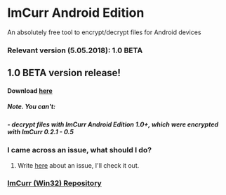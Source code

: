 # ImCurr Android Edition
An absolutely free tool to encrypt/decrypt files for Android devices

### Relevant version (5.05.2018): 1.0 BETA

## 1.0 BETA version release!
#### Download [here](https://github.com/IngeniousA/DroidCurr/releases/tag/1.0.0-BETA)

##### Note. You can't:
##### - decrypt files with ImCurr Android Edition **1.0+**, which were encrypted with ImCurr **0.2.1** - **0.5**

### I came across an issue, what should I do?
  1. Write [here](https://github.com/IngeniousA/ImCurr/issues) about an issue, I'll check it out.

### [ImCurr (Win32) Repository](https://github.com/IngeniousA/ImCurr)
